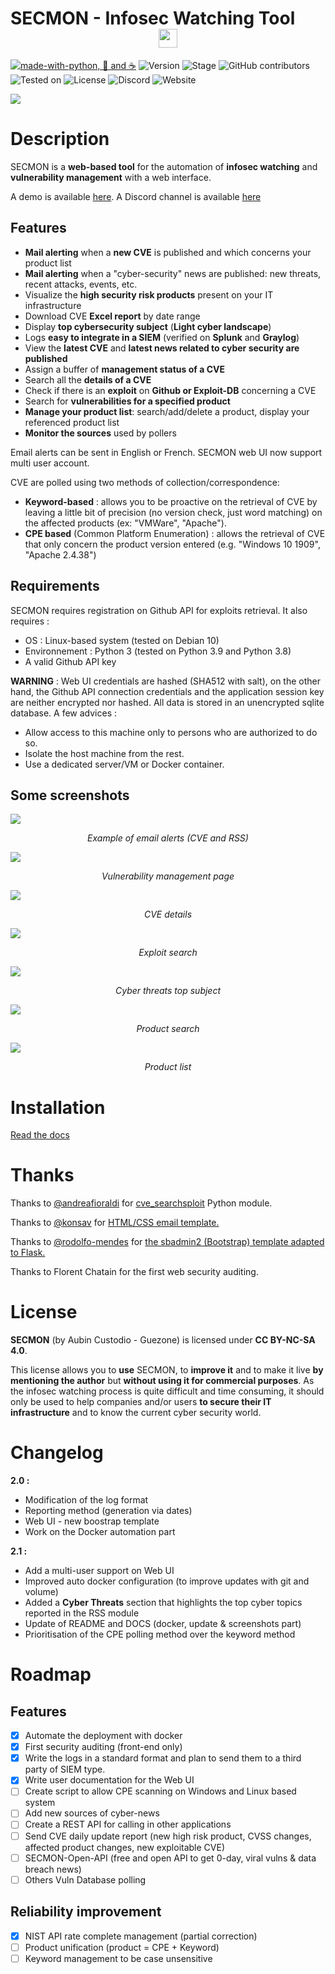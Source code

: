 # SECMON - Infosec Watching Tool <center><img src="https://github.com/Guezone/SECMON/blob/master/img/logo.jpg" data-canonical-src="https://github.com/Guezone/SECMON/blob/master/img/logo.png" width="30" height="30" /></center> 

[![made-with-python, 🖤 and ☕](https://img.shields.io/badge/Made%20with-Python%2C%20%F0%9F%96%A4%20and%20%E2%98%95-blue)](https://www.python.org/)  ![Version](https://img.shields.io/badge/Version-2.0-blue)  ![Stage](https://img.shields.io/badge/Stage-Beta-yellow)  ![GitHub contributors](https://img.shields.io/github/contributors/Guezone/SECMON?label=Contributors)  ![Tested on](https://img.shields.io/badge/Tested%20on-Debian%2010%20&%20Docker-brightgreen)  ![License](https://img.shields.io/badge/License-CC%20BY--NC--SA%204.0%20(Non--commercial)-red)  ![Discord](https://img.shields.io/discord/826868157838262282?color=6A7EC2&label=Discord&logo=https%3A%2F%2Fimg.shields.io%2Fdiscord%2F783381738558455897.svg&logoColor=7389D8&style=plastic)  ![Website](https://img.shields.io/website?label=Demo&url=https%3A%2F%2Fsecmon.guezone.info)




![](https://github.com/Guezone/SECMON/blob/master/img/dashboard.png)

# Description

SECMON is a **web-based tool** for the automation of **infosec watching** and **vulnerability management** with a web interface.

A demo is available [here](https://secmon.guezone.info/). A Discord channel is available [here](https://discord.gg/cXzvb4fKzE)

## Features

- **Mail alerting** when a **new CVE** is published and which concerns your product list
- **Mail alerting** when a "cyber-security" news are published: new threats, recent attacks, events, etc.
- Visualize the **high security risk products** present on your IT infrastructure
- Download CVE **Excel report** by date range
- Display **top cybersecurity subject** (**Light cyber landscape**)
- Logs **easy to integrate in a SIEM** (verified on **Splunk** and **Graylog**)
- View the **latest CVE** and **latest news related to cyber security are published**
- Assign a buffer of **management status of a CVE**
- Search all the **details of a CVE** 
- Check if there is an **exploit** on **Github or Exploit-DB** concerning a CVE 
- Search for **vulnerabilities for a specified product**
- **Manage your product list**: search/add/delete a product, display your referenced product list
- **Monitor the sources** used by pollers 

Email alerts can be sent in English or French. SECMON web UI now support multi user account.

CVE are polled using two methods of collection/correspondence: 

- **Keyword-based** : allows you to be proactive on the retrieval of CVE by leaving a little bit of precision (no version check, just word matching) on the affected products (ex: "VMWare", "Apache").
- **CPE based** (Common Platform Enumeration) : allows the retrieval of CVE that only concern the product version entered (e.g. "Windows 10 1909", "Apache 2.4.38")

## Requirements
SECMON requires registration on Github API for exploits retrieval. It also requires : 

- OS : Linux-based system (tested on Debian 10)
- Environnement : Python 3 (tested on Python 3.9 and Python 3.8)
- A valid Github API key

**WARNING** : Web UI credentials are hashed (SHA512 with salt), on the other hand, the Github API connection credentials and the application session key are neither encrypted nor hashed. All data is stored in an unencrypted sqlite database. A few advices :

- Allow access to this machine only to persons who are authorized to do so.
- Isolate the host machine from the rest.
- Use a dedicated server/VM or Docker container.

## Some screenshots

![](https://github.com/Guezone/SECMON/blob/master/img/mail_alert_sample.png) 

<p align="center"><i>Example of email alerts (CVE and RSS)</i></p> 

![](https://github.com/Guezone/SECMON/blob/master/img/vulnmgmt.png) 

<p align="center"><i>Vulnerability management page</i></p>

![](https://github.com/Guezone/SECMON/blob/master/img/cve_search.png)

<p align="center"><i>CVE details</i></p>

![](https://github.com/Guezone/SECMON/blob/master/img/exploits.png)

<p align="center"><i>Exploit search</i></p>

![](https://github.com/Guezone/SECMON/blob/master/img/cyber-threats.png)

<p align="center"><i>Cyber threats top subject</i></p>

![](https://github.com/Guezone/SECMON/blob/master/img/product-search.png)

<p align="center"><i>Product search</i></p>

![](https://github.com/Guezone/SECMON/blob/master/img/product-list.png)

<p align="center"><i>Product list</i></p>

# Installation

[Read the docs](DOCS.md)

# Thanks
Thanks to <a href="https://github.com/andreafioraldi" target='_blank'>@andreafioraldi</a> for <a href="https://github.com/andreafioraldi/cve_searchsploit" target='_blank'>cve_searchsploit</a> Python module.

Thanks to <a href="https://github.com/konsav" target='_blank'>@konsav</a> for <a href="https://github.com/konsav/email-templates" target='_blank'>HTML/CSS email template.</a>

Thanks to <a href="https://github.com/rodolfo-mendes" target='_blank'>@rodolfo-mendes</a> for <a href="https://github.com/rodolfo-mendes/sbadmin2-flask-template" target='_blank'>the sbadmin2 (Bootstrap) template adapted to Flask.</a>

Thanks to Florent Chatain for the first web security auditing.

# License
**SECMON** (by Aubin Custodio - Guezone) is licensed under **CC BY-NC-SA 4.0**.

This license allows you to **use** SECMON, to **improve it** and to make it live **by mentioning the author** but **without using it for commercial purposes**. As the infosec watching process is quite difficult and time consuming, it should only be used to help companies and/or users **to secure their IT infrastructure** and to know the current cyber security world.

# Changelog 

**2.0 :**


- Modification of the log format
- Reporting method (generation via dates)
- Web UI - new boostrap template 
- Work on the Docker automation part

**2.1 :**

- Add a multi-user support on Web UI
- Improved auto docker configuration (to improve updates with git and volume)
- Added a **Cyber Threats** section that highlights the top cyber topics reported in the RSS module
- Update of README and DOCS (docker, update & screenshots part)
- Prioritisation of the CPE polling method over the keyword method

# Roadmap

## Features
- [x] Automate the deployment with docker
- [x] First security auditing (front-end only)
- [x] Write the logs in a standard format and plan to send them to a third party of SIEM type.
- [X] Write user documentation for the Web UI
- [ ] Create script to allow CPE scanning on Windows and Linux based system
- [ ] Add new sources of cyber-news
- [ ] Create a REST API for calling in other applications
- [ ] Send CVE daily update report (new high risk product, CVSS changes, affected product changes, new exploitable CVE)
- [ ] SECMON-Open-API (free and open API to get 0-day, viral vulns & data breach news)
- [ ] Others Vuln Database polling

## Reliability improvement
- [X] NIST API rate complete management (partial correction)
- [ ] Product unification (product = CPE + Keyword)
- [ ] Keyword management to be case unsensitive
